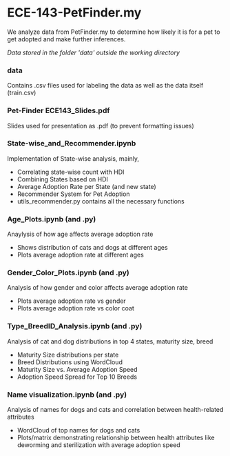 # ECE-143-PetFinder.my
We analyze data from PetFinder.my to determine how likely it is for a pet to get adopted and make further inferences.

*Data stored in the folder 'data' outside the working directory*

### data 
Contains .csv files used for labeling the data as well as the data itself (train.csv)

### Pet-Finder ECE143_Slides.pdf
Slides used for presentation as .pdf (to prevent formatting issues)

### State-wise_and_Recommender.ipynb
Implementation of State-wise analysis, mainly,
- Correlating state-wise count with HDI
- Combining States based on HDI
- Average Adoption Rate per State (and new state)
- Recommender System for Pet Adoption
- utils_recommender.py contains all the necessary functions

### Age_Plots.ipynb (and .py)
Anaylysis of how age affects average adoption rate
- Shows distribution of cats and dogs at different ages
- Plots average adoption rate at different ages

### Gender_Color_Plots.ipynb (and .py)
Analysis of how gender and color affects average adoption rate
- Plots average adoption rate vs gender
- Plots average adoption rate vs color coat

### Type_BreedID_Analysis.ipynb (and .py)
Analysis of cat and dog distributions in top 4 states, maturity size, breed
- Maturity Size distributions per state
- Breed Distributions using WordCloud
- Maturity Size vs. Average Adoption Speed
- Adoption Speed Spread for Top 10 Breeds 

### Name visualization.ipynb (and .py)
Analysis of names for dogs and cats and correlation between health-related attributes
- WordCloud of top names for dogs and cats
- Plots/matrix demonstrating relationship between health attributes like deworming 
  and sterilization with average adoption speed
